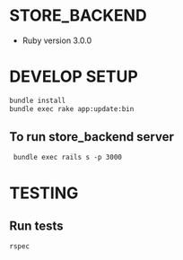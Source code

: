 # STORE_BACKEND
* Ruby version 3.0.0

# DEVELOP SETUP

```sh
bundle install
bundle exec rake app:update:bin
```

## To run store_backend server

```
 bundle exec rails s -p 3000
```

# TESTING
## Run tests

```sh
rspec
```

